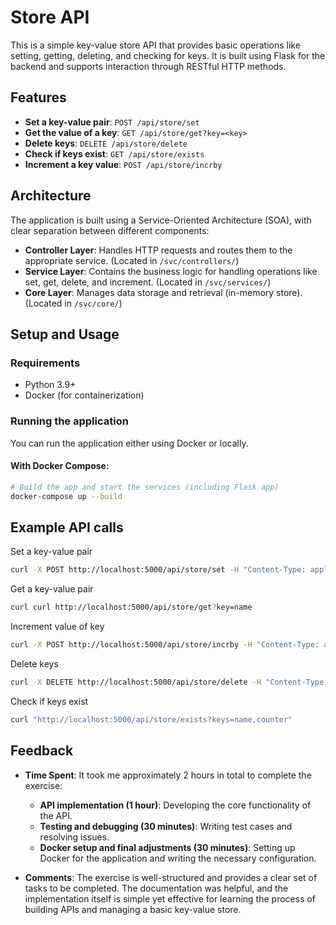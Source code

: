 # Store API

This is a simple key-value store API that provides basic operations like setting, getting, deleting, and checking for keys. It is built using Flask for the backend and supports interaction through RESTful HTTP methods.


## Features

- **Set a key-value pair**: `POST /api/store/set`
- **Get the value of a key**: `GET /api/store/get?key=<key>`
- **Delete keys**: `DELETE /api/store/delete`
- **Check if keys exist**: `GET /api/store/exists`
- **Increment a key value**: `POST /api/store/incrby`


## Architecture

The application is built using a Service-Oriented Architecture (SOA), with clear separation between different components:

- **Controller Layer**: Handles HTTP requests and routes them to the appropriate service. (Located in `/svc/controllers/`)
- **Service Layer**: Contains the business logic for handling operations like set, get, delete, and increment. (Located in `/svc/services/`)
- **Core Layer**: Manages data storage and retrieval (in-memory store). (Located in `/svc/core/`)


## Setup and Usage

### Requirements

- Python 3.9+
- Docker (for containerization)

### Running the application

You can run the application either using Docker or locally.

#### With Docker Compose:

```bash
# Build the app and start the services (including Flask app)
docker-compose up --build
```


## Example API calls
Set a key-value pair

```bash
curl -X POST http://localhost:5000/api/store/set -H "Content-Type: application/json" -d "{\"key\": \"name\", \"value\": \"John\"}"
```

Get a key-value pair
```bash
curl curl http://localhost:5000/api/store/get?key=name
```

Increment value of key
```bash
curl -X POST http://localhost:5000/api/store/incrby -H "Content-Type: application/json" -d "{\"key\": \"counter\", \"increment\": 5}"
```

Delete keys
```bash
curl -X DELETE http://localhost:5000/api/store/delete -H "Content-Type: application/json" -d "{\"keys\": [\"name\"]}"
```

Check if keys exist
```bash
curl "http://localhost:5000/api/store/exists?keys=name,counter"
```



## Feedback

- **Time Spent**: It took me approximately 2 hours in total to complete the exercise:
  - **API implementation (1 hour)**: Developing the core functionality of the API.
  - **Testing and debugging (30 minutes)**: Writing test cases and resolving issues.
  - **Docker setup and final adjustments (30 minutes)**: Setting up Docker for the application and writing the necessary configuration.

- **Comments**: The exercise is well-structured and provides a clear set of tasks to be completed. The documentation was helpful, and the implementation itself is simple yet effective for learning the process of building APIs and managing a basic key-value store.